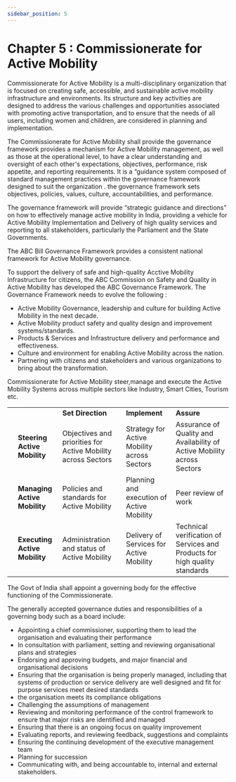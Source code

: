 ```yaml
---
sidebar_position: 5
---
```

# Chapter 5 : Commissionerate for Active Mobility
Commissionerate for Active Mobility is a multi-disciplinary organization that is focused on creating safe, accessible, and sustainable active mobility infrastructure and environments. Its structure and key activities are designed to address the various challenges and opportunities associated with promoting active transportation, and to ensure that the needs of all users, including women and children, are considered in planning and implementation.


The Commissionerate for Active Mobility  shall provide the governance framework provides a mechanism for Active Mobility management, as well as those at the operational level, to have a clear understanding and oversight of each other's expectations, objectives, performance, risk appetite, and reporting requirements.   It  is a “guidance system composed of standard management practices within the governance framework designed to suit the organization .
  the  governance framework sets objectives, policies, values, culture, accountabilities, and performance.  

  The governance framework will provide “strategic guidance and directions” on how to effectively manage active mobility in India, providing a vehicle for Active Mobility Implementation and Delivery of high quality services and reporting to all stakeholders, particularly the Parliament and the State Governments.


  The ABC Bill Governance Framework provides a consistent national framework for Active Mobility governance.

  To support the delivery of safe and high-quality Acctive Mobility Infrastructure for citizens, the ABC Commission on Safety and Quality in Active Mobility has developed the  ABC Governance Framework.  The   Governance Framework needs to evolve the following :

- Active Mobility Governance, leadership and culture for building Active Mobility in the next decade.
- Active Mobility product safety and quality design and  improvement systems/standards.
- Products & Services and Infrastructure delivery and  performance and effectiveness.
- Culture and  environment for enabling Active Mobility across the nation.
- Partnering with citizens and stakeholders and various organizations to bring about the transformation.

Commissionerate for Active Mobility steer,manage and execute the Active Mobility Systems across multiple sectors like Industry, Smart Cities, Tourism etc.

|   |               |                           |                        |                        |
|---|---------------|---------------------------|------------------------|------------------------|
|   |               | **Set Direction**         | **Implement**          | **Assure**             |
|   | **Steering Active Mobility**  | Objectives and priorities for Active Mobility across Sectors | Strategy  for Active Mobility      across Sectors     | Assurance   of Quality and Availability of Active Mobility   across Sectors         |
|   | **Managing Active Mobility**  | Policies and standards for Active Mobility   | Planning and execution of Active Mobility| Peer review  of work          |
|   | **Executing Active Mobility** | Administration and status of Active Mobility | Delivery of Services for Active Mobility              | Technical verification of Services and Products for high quality standards|

The Govt of India shall appoint a governing body for the effective functioning  of the Commissionerate.

The generally accepted governance duties and responsibilities of a governing body such as a board include:

- Appointing a chief commissioner, supporting them to lead the organisation and evaluating their performance
- In consultation with parliament, setting and reviewing organisational plans and strategies
- Endorsing and approving budgets, and major financial and organisational decisions
- Ensuring that the organisation is being properly managed, including that systems of production or service delivery are well designed and fit for purpose
services meet desired standards
- the organisation meets its compliance obligations
- Challenging the assumptions of management
- Reviewing and monitoring performance of the control framework to ensure that major risks are identified and managed
- Ensuring that there is an ongoing focus on quality improvement
- Evaluating reports, and reviewing feedback, suggestions and complaints
- Ensuring the continuing development of the executive management team
- Planning for succession
- Communicating with, and being accountable to, internal and external stakeholders.
